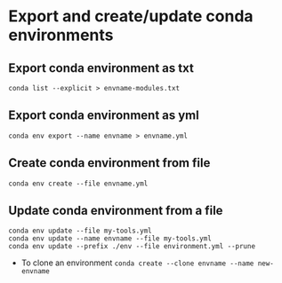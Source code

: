 # Export and create/update conda environments

## Export conda environment as txt

```console
conda list --explicit > envname-modules.txt
```

## Export conda environment as yml

```console
conda env export --name envname > envname.yml
```

## Create conda environment from file

```console
conda env create --file envname.yml
```

## Update conda environment from a file

```console
conda env update --file my-tools.yml
conda env update --name envname --file my-tools.yml
conda env update --prefix ./env --file environment.yml --prune
```

- To clone an environment
  `conda create --clone envname --name new-envname`
